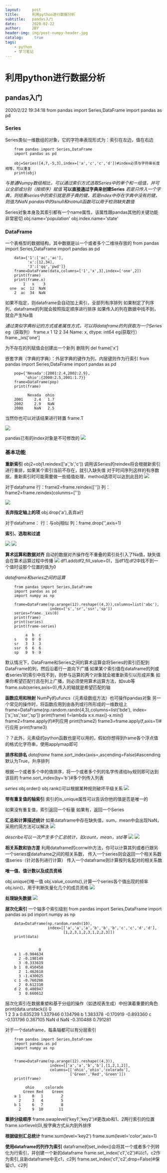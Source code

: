 ```yaml
---
layout:     post
title:      利用python进行数据分析
subtitle:   pandas入门
date:       2020-02-22
author:     2BY
header-img: img/post-numpy-header.jpg
catalog: 	 true
tags:
    - python
    - 学习笔记
---
```

# 利用python进行数据分析 #
## pandas入门 ##
2020/2/22 19:34:18 
		from pandas import Series,DataFrame
		import pandas as pd

### Series ###
Series类似一维数组的对象，它的字符串表现形式为：索引在左边，值在右边

		from pandas import Series,DataFrame
		import pandas as pd
		
		obj=Series([4,7,-5,3],index=['a','c','c','d'])#index必须与字符串长度相等，可以重复
		print(obj)
*与普通Numpy数组相比，可以通过索引方式选取Series中的单个和一组值，并可以全部或分别（按顺序）赋值*
**可以直接通过字典来创建Series**
*若是只传入一个字典，则结果series中的索引就是原子典的键，若是index中存在字典中没有的键，则值为NaN*
*pandas中的isnull和notnull函数可以用于检测缺失数值*

Series对象本身及其索引都有一个name属性，该属性跟pandas其他的关键功能非常密切
obj.name='population'
obj.index.name='state'

### DataFrame ###
一个表格型的数据结构，其中数据是以一个或者多个二维块存放的
		from pandas import Series,DataFrame
		import pandas as pd
		
		data={'1':['ac','ac'],
		      'x':[12,34],
		      '3':['qq','pwd']}
		frame=DataFrame(data,columns=['1','x',3],index=['one',2])
		print(frame)
		print(frame.x)
		    1   x    3
	  one  ac  12  NaN
		2  ac  34  NaN

如果不指定，则dataframe会自动加上索引，全部列有序排列
如果制定了列序列，dataframe的列就会按照指定顺序进行排序
如果传入的列在数据中找不到，就会产生Na值

*通过类似字典标记的方式或者属性方式，可以将dataframe的列获取为一个Series*
eg（获取列）	
		frame.x
		1    12
		2    34
		Name: x, dtype: int64
eg(获取行）
		frame._ixs['one']

为不存在的列赋值会创建出一个新列
删除列
	del frame['x']

嵌套字典（字典的字典）：外层字典的键作为列，内层键则作为行索引
		from pandas import Series,DataFrame
		import pandas as pd
		
		pop={'Nevada':{2001:2.4,2002:2.9},
		     'ohio':{2000:2.5,2001:1.7}}
		frame=DataFrame(pop)
		print(frame)

		      Nevada  ohio
		2001     2.4   1.7
		2002     2.9   NaN
		2000     NaN   2.5

当然你也可以对该结果进行转置
	frame.T


![](https://i.imgur.com/F8ccbBH.jpg)

pandas已有的index对象是不可修改的
![](https://i.imgur.com/gEWLjy0.jpg)

### 基本功能 ###
**重新索引**
obj2=obj1.reindex(['a','b','c'])
调用该Series的reindex将会根据新索引进行重排，如果某个索引当前不存在，就引入缺失值
对于时间序列这样的有序数据，重新索引时可能需要做一些插值处理，method选项可以达到此目的
![](https://i.imgur.com/qmckcdQ.jpg)

对于dataframe
行：frame2=frame.reindex([''])
列：frame2=frame.reindex(colunms=[''])

![](https://i.imgur.com/wieNN3N.jpg)

**丢弃指定轴上的项**
obj.drop('a'),丢弃a行

对于dataframe：
行：与obj相似
列：frame.drop('',axis=1)

**索引、选取和过滤**

![](https://i.imgur.com/llCZDvk.jpg)
![](https://i.imgur.com/aSWLhUw.jpg)

**算术运算和数据对齐**
自动的数据对齐操作在不重叠的索引处引入了Na值，缺失值会在算术运算过程中传播
![](https://i.imgur.com/tpDjT3D.jpg)
df1.add(df2,fill_value=0)，当df1在df2中找不到一个值时设那个位置的值为0

*dataframe和series之间的运算*

		from pandas import Series,DataFrame
		import pandas as pd
		import numpy as np
		
		frame=DataFrame(np.arange(12).reshape((4,3)),columns=list('abc'),
		                index=['s','sr','ssr','sp'])
		series=frame._ixs(0)
		print(frame)
		print(series)
		print(frame-series)

		     a  b  c
		s    0  0  0
		sr   3  3  3
		ssr  6  6  6
		sp   9  9  9

默认情况下，DataFrame和Series之间的算术运算会将Series的索引匹配到DataFrame的列，然后沿着行一直向下广播
如果某个索引值在dataframe的列或者series1的索引中找不到，则参与运算的两个对象就会被重新索引以形成并集
如果你希望匹配行且在列上广播，则必须使用算术运算方法，如sub等
frame.sub(series,axis=0),传入的轴就是希望匹配的轴

**函数应用和映射**
NumPy的ufuncs（元素级数组方法）也可操作pandas对象
另一个常见的操作时，将函数应用到由各列或行所形成的一维数组上
		frame=DataFrame(np.random.randn(4,3),columns=list('bde'),
		                index=['s','ss','ssr','sp'])
		print(frame)
		f=lambda x:x.max()-x.min()
		frame2=frame.apply(f)#列应用
		print(frame2)
		frame3=frame.apply(f,axis=1)#行应用
		print(frame3)

？？此外，元素级的python函数也是可以用的，假如你想得到frame各个浮点值的格式化字符串，使用applymap即可

**排序和排名**
*dataframe*
frame.sort_index(axis=,ascending=False)#ascending默认为True，升序排列

根据一个或者多个中的值排序，将一个或者多个列的名字传递给by规则即可达到该目的
frame.sort_index(by='b')#多个列传入列表

*series*
obj.order()
obj.rank()可以根据某种规则破坏平级关系
![](https://i.imgur.com/7bjGtHx.jpg)

**带有重复值的轴索引**
索引的is_unique属性可以告诉你他的值是否是唯一的

如果没有重复值，索引返回一个标量
如果有，返回一个Series

**汇总和计算描述统计**
如果dataframe中存在缺失值，sum，mean中会出现NaN，采用约简方法可以解决
![](https://i.imgur.com/0FGZhZv.jpg)

*describe可以一次产生多个汇总统计，如count，mean，std等*
![](https://i.imgur.com/V4NFPbW.jpg)
![](https://i.imgur.com/m7KuicD.jpg)

**相关系数和协方差**
利用dataframe的corrwith方法，你可以计算其列或者行跟另一个series或dataframe之间的相关系数，
传入一个series则会返回一个相关系数值series（针对各列进行计算）
传入一个dataframe则计算按列名配对的相关系数

**唯一值、值计数以及成员资格**

obj.unique()唯一值
obj.value_counts(),计算一个series各个值出现的频率
obj.isin()，用于判断矢量化几个的成员资格
![](https://i.imgur.com/FFuYoNQ.jpg)

**处理缺失数据**
![](https://i.imgur.com/juny0ZX.jpg)

**层次化索引**
一个轴多个索引级别
		from pandas import Series,DataFrame
		import pandas as pd
		import numpy as np
		
		
		data=DataFrame(np.random.randn(10),
		               index=[['a','a','a','b','b','b','c','c','d','d'],
		                      [1,2,3,1,2,3,1,2,2,3]])
		print(data)
		

		           0
		a 1 -0.904634
		  2 -0.198149
		  3 -0.333619
		b 1  0.450458
		  2  1.462618
		  3 -1.430025
		c 1 -0.760286
		  2  0.612310
		d 2  0.408947
		  3  0.660612

层次化索引在数据重塑和基于分组的操作（如透视表生成）中扮演着重要的角色
		print(data.unstack())
		         0                    
		          1         2         3
		a  0.635239  1.337946  0.134798
		b  1.383378 -0.170919 -0.893360
		c -0.131796  0.367105       NaN
		d       NaN -0.310488  0.791281

对于一个dataframe，每条轴都可以有分层索引

		from pandas import Series,DataFrame
		import pandas as pd
		import numpy as np
		
		
		frame=DataFrame(np.arange(12).reshape((4,3)),
		                index=[['a','a','b','b'],[1,2,1,2]],
		                columns=[['ohio','ohio','colorado'],
		                         ['Green','Red','Green']])
		print(frame)

		     ohio     colorado
		    Green Red    Green
		a 1     0   1        2
		  2     3   4        5
		b 1     6   7        8
		  2     9  10       11

**重排分级顺序**
frame.swaplevel('key1','key2')#更改ab和1、2两行索引的位置
frame.sortlevel(0),按字典方式从内到外排序

**根据级别汇总统计**
frame.sum(level='key2')
frame.sum(level='color',axis=1)

**使用dataframe的列作为索引**
dataframe的set_index()会将其一个或者多个列转化为行索引，并创建一个新的dataframe
frame.set_index('c1','c2')#以c1，c2作为索引,且新dataframe中无c1，c2列
frame.set_index('c1','c2',drop=False)#保留c1，c2列




